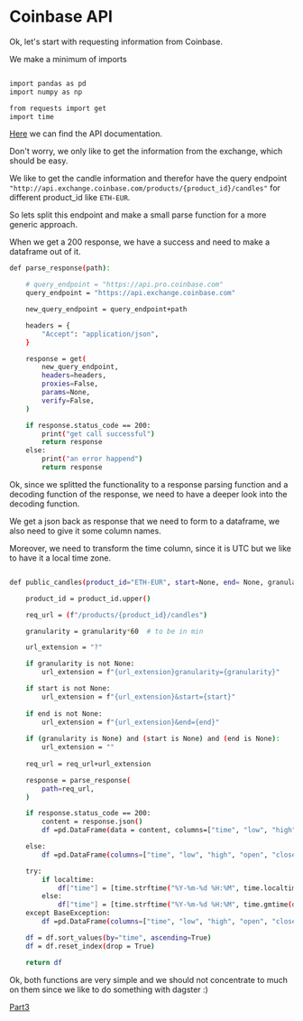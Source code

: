 
# Coinbase API

Ok, let's start with requesting information from Coinbase.

We make a minimum of imports

```bash

import pandas as pd
import numpy as np

from requests import get
import time
```

[Here](https://docs.cloud.coinbase.com/exchange/docs) we can find the API documentation.

Don't worry, we only like to get the information from the exchange, which should be easy.

We like to get the candle information and therefor have the query endpoint `"http://api.exchange.coinbase.com/products/{product_id}/candles"`
for different product_id like `ETH-EUR`.

So lets split this endpoint and make a small parse function for a more generic approach.

When we get a 200 response, we have a success and need to make a dataframe out of it.



```bash
def parse_response(path):

    # query_endpoint = "https://api.pro.coinbase.com"
    query_endpoint = "https://api.exchange.coinbase.com"

    new_query_endpoint = query_endpoint+path

    headers = {
        "Accept": "application/json",
    }

    response = get(
        new_query_endpoint,
        headers=headers,
        proxies=False,
        params=None, 
        verify=False, 
    )

    if response.status_code == 200:
        print("get call successful")
        return response
    else:
        print("an error happend")
        return response

```


Ok, since we splitted the functionality to a response parsing function and a decoding function of the response, we need to have 
a deeper look into the decoding function.

We get a json back as response that we need to form to a dataframe, we also need to give it some column names.

Moreover, we need to transform the time column, since it is UTC but we like to have it a local time zone.



```bash

def public_candles(product_id="ETH-EUR", start=None, end= None, granularity=None, localtime=True):

    product_id = product_id.upper()

    req_url = (f"/products/{product_id}/candles")

    granularity = granularity*60  # to be in min

    url_extension = "?"

    if granularity is not None:
        url_extension = f"{url_extension}granularity={granularity}"

    if start is not None:
        url_extension = f"{url_extension}&start={start}"
        
    if end is not None:
        url_extension = f"{url_extension}&end={end}"
    
    if (granularity is None) and (start is None) and (end is None): 
        url_extension = ""
    
    req_url = req_url+url_extension

    response = parse_response(
        path=req_url,
    )

    if response.status_code == 200:
        content = response.json()
        df =pd.DataFrame(data = content, columns=["time", "low", "high", "open", "close", "volume"])

    else: 
        df =pd.DataFrame(columns=["time", "low", "high", "open", "close", "volume"])

    try:
        if localtime:
            df["time"] = [time.strftime("%Y-%m-%d %H:%M", time.localtime(df["time"][i])) for i in range(df.shape[0])]
        else:
            df["time"] = [time.strftime("%Y-%m-%d %H:%M", time.gmtime(df["time"][i])) for i in range(df.shape[0])]
    except BaseException:
        df =pd.DataFrame(columns=["time", "low", "high", "open", "close", "volume"])

    df = df.sort_values(by="time", ascending=True)
    df = df.reset_index(drop = True)

    return df

```


Ok, both functions are very simple and we should not concentrate to much on them since we like to do something with dagster :)




[Part3](./dagster_pipeline_part3.md)